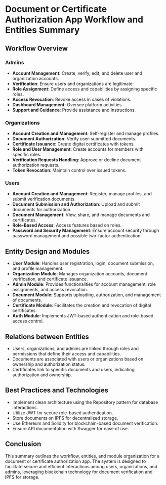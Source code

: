 
# Document or Certificate Authorization App Workflow and Entities Summary

## Workflow Overview

### Admins

- **Account Management**: Create, verify, edit, and delete user and organization accounts.
- **Verification**: Ensure users and organizations are legitimate.
- **Role Assignment**: Define access and capabilities by assigning specific roles.
- **Access Revocation**: Revoke access in cases of violations.
- **Dashboard Management**: Oversee platform activities.
- **Support and Guidance**: Provide assistance and instructions.

### Organizations

- **Account Creation and Management**: Self-register and manage profiles.
- **Document Authorization**: Verify user-submitted documents.
- **Certificate Issuance**: Create digital certificates with tokens.
- **Role and User Management**: Create accounts for members with specific roles.
- **Verification Requests Handling**: Approve or decline document authorization requests.
- **Token Revocation**: Maintain control over issued tokens.

### Users

- **Account Creation and Management**: Register, manage profiles, and submit verification documents.
- **Document Submission and Authorization**: Upload and submit documents for authorization.
- **Document Management**: View, share, and manage documents and certificates.
- **Role-Based Access**: Access features based on roles.
- **Password and Security Management**: Ensure account security through password management and possible two-factor authentication.

## Entity Design and Modules

- **User Module**: Handles user registration, login, document submission, and profile management.
- **Organization Module**: Manages organization accounts, document verification, and certificate issuance.
- **Admin Module**: Provides functionalities for account management, role assignments, and access revocation.
- **Document Module**: Supports uploading, authorization, and management of documents.
- **Certificate Module**: Facilitates the creation and revocation of digital certificates.
- **Auth Module**: Implements JWT-based authentication and role-based access control.

## Relations between Entities

- Users, organizations, and admins are linked through roles and permissions that define their access and capabilities.
- Documents are associated with users or organizations based on ownership and authorization status.
- Certificates link to specific documents and users, indicating authorization and ownership.

## Best Practices and Technologies

- Implement clean architecture using the Repository pattern for database interactions.
- Utilize JWT for secure role-based authentication.
- Store documents on IPFS for decentralized storage.
- Use Ethereum and Solidity for blockchain-based document verification.
- Ensure API documentation with Swagger for ease of use.

## Conclusion

This summary outlines the workflow, entities, and module organization for a document or certificate authorization app. The system is designed to facilitate secure and efficient interactions among users, organizations, and admins, leveraging blockchain technology for document verification and IPFS for storage.
